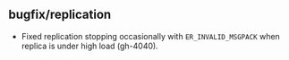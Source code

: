 ## bugfix/replication

* Fixed replication stopping occasionally with `ER_INVALID_MSGPACK` when
  replica is under high load (gh-4040).
